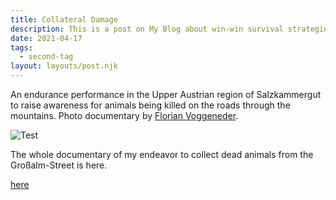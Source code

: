 ```yaml
---
title: Collateral Damage
description: This is a post on My Blog about win-win survival strategies.
date: 2021-04-17
tags:
  - second-tag
layout: layouts/post.njk
---
```


An endurance performance in the Upper Austrian region of Salzkammergut to raise awareness for animals being killed on the roads through the mountains.
Photo documentary by [Florian Voggeneder](https://www.voggeneder.net/).

![Test](img/10.JPG "Optional title")

The whole documentary of my endeavor to collect dead animals from the Großalm-Street is here.

<a href="{{ '/art/connect_experience/' | url }}">here</a>
